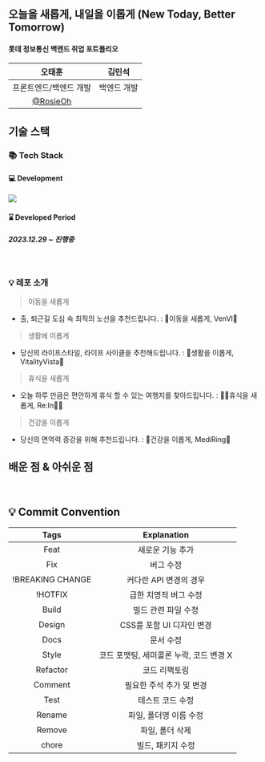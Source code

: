 ## 오늘을 새롭게, 내일을 이롭게 (New Today, Better Tomorrow)

#### 롯데 정보통신 백엔드 취업 포트폴리오

|                  오태훈              |                      김민석           |    
|:---------------------------------:|:---------------------------------:|
|              프론트엔드/백엔드 개발 |               백엔드 개발 | 
| [@RosieOh](https://github.com/rosieoh) | 

## 기술 스택

### 📚 Tech Stack
#### 💻 Development
  <img src="https://skillicons.dev/icons?i=java,spring,mysql,javascript,jquery& perline="/>

#### ⌛ Developed Period
##### 2023.12.29 ~ 진행중


<br>

### 💡 레포 소개
> 이동을 새롭게
- 출, 퇴근길 도심 속 최적의 노선을 추천드립니다. : 🚙이동을 새롭게, VenVI🚙

> 생활에 이롭게
- 당신의 라이프스타일, 라이프 사이클을 추천해드립니다. : 🏃생활을 이롭게, VitalityVista🏃

> 휴식을 새롭게
- 오늘 하루 만큼은 편안하게 휴식 할 수 있는 여행지를 찾아드립니다. : 🧘‍♀️휴식을 새롭게, Re:In🧘‍♀️

> 건강을 이롭게
- 당신의 면역력 증강을 위해 추천드립니다. : 💊건강을 이롭게, MediRing💊


## 배운 점 & 아쉬운 점

<p align="justify">

</p>

<br>

## 💡 Commit Convention

|       Tags       |               Explanation               |
| :--------------: | :-------------------------------------: |
|       Feat       |            새로운 기능 추가             |
|       Fix        |                버그 수정                |
| !BREAKING CHANGE |         커다란 API 변경의 경우          |
|     !HOTFIX      |          급한 치명적 버그 수정          |
|      Build       |           빌드 관련 파일 수정           |
|      Design      |        CSS를 포함 UI 디자인 변경        |
|       Docs       |                문서 수정                |
|      Style       | 코드 포맷팅, 세미콜론 누락, 코드 변경 X |
|     Refactor     |              코드 리팩토링              |
|     Comment      |        필요한 주석 추가 및 변경         |
|       Test       |            테스트 코드 수정             |
|      Rename      |         파일, 폴더명 이름 수정          |
|      Remove      |             파일, 폴더 삭제             |
|      chore       |            빌드, 패키지 수정            |


